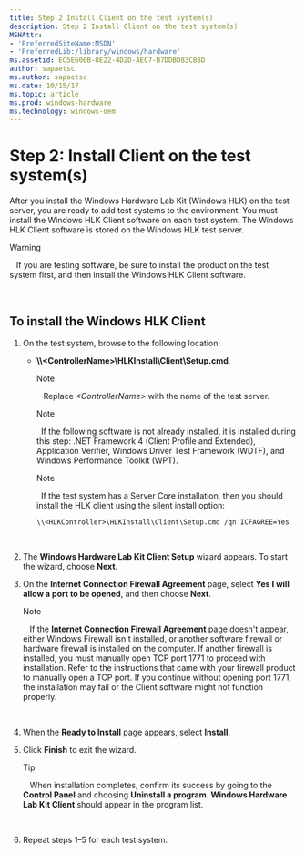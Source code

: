 ```yaml
---
title: Step 2 Install Client on the test system(s)
description: Step 2 Install Client on the test system(s)
MSHAttr:
- 'PreferredSiteName:MSDN'
- 'PreferredLib:/library/windows/hardware'
ms.assetid: EC5E600B-8E22-4D2D-AEC7-B7DDBD83CB8D
author: sapaetsc
ms.author: sapaetsc
ms.date: 10/15/17
ms.topic: article
ms.prod: windows-hardware
ms.technology: windows-oem
---
```


# Step 2: Install Client on the test system(s)


After you install the Windows Hardware Lab Kit (Windows HLK) on the test server, you are ready to add test systems to the environment. You must install the Windows HLK Client software on each test system. The Windows HLK Client software is stored on the Windows HLK test server.

>[!WARNING]
>  
If you are testing software, be sure to install the product on the test system first, and then install the Windows HLK Client software.

 

## <span id="To_install_the_Windows_HLK_Client"></span><span id="to_install_the_windows_hlk_client"></span><span id="TO_INSTALL_THE_WINDOWS_HLK_CLIENT"></span>To install the Windows HLK Client


1.  On the test system, browse to the following location:

    -   **\\\\&lt;ControllerName&gt;\\HLKInstall\\Client\\Setup.cmd**.

        >[!NOTE]
        >   Replace *&lt;ControllerName&gt;* with the name of the test server.

        >[!NOTE]
        >  If the following software is not already installed, it is installed during this step: .NET Framework 4 (Client Profile and Extended), Application Verifier, Windows Driver Test Framework (WDTF), and Windows Performance Toolkit (WPT).

        >[!NOTE]
        >  If the test system has a Server Core installation, then you should install the HLK client using the silent install option:
        ``` syntax
        \\<HLKController>\HLKInstall\Client\Setup.cmd /qn ICFAGREE=Yes
        ```

         

2.  The **Windows Hardware Lab Kit Client Setup** wizard appears. To start the wizard, choose **Next**.

3.  On the **Internet Connection Firewall Agreement** page, select **Yes I will allow a port to be opened**, and then choose **Next**.

    >[!NOTE]
    >  
    If the **Internet Connection Firewall Agreement** page doesn't appear, either Windows Firewall isn't installed, or another software firewall or hardware firewall is installed on the computer. If another firewall is installed, you must manually open TCP port 1771 to proceed with installation. Refer to the instructions that came with your firewall product to manually open a TCP port. If you continue without opening port 1771, the installation may fail or the Client software might not function properly.

     

4.  When the **Ready to Install** page appears, select **Install**.

5.  Click **Finish** to exit the wizard.

    >[!TIP]
    >  
    When installation completes, confirm its success by going to the **Control Panel** and choosing **Uninstall a program**. **Windows Hardware Lab Kit Client** should appear in the program list.

     

6.  Repeat steps 1–5 for each test system.

 

 






